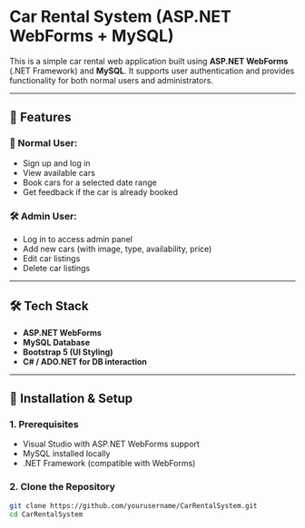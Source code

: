 # Car Rental System (ASP.NET WebForms + MySQL)

This is a simple car rental web application built using **ASP.NET WebForms** (.NET Framework) and **MySQL**. It supports user authentication and provides functionality for both normal users and administrators.

---

## 🚗 Features

### 👤 Normal User:
- Sign up and log in
- View available cars
- Book cars for a selected date range
- Get feedback if the car is already booked

### 🛠️ Admin User:
- Log in to access admin panel
- Add new cars (with image, type, availability, price)
- Edit car listings
- Delete car listings

---

## 🛠️ Tech Stack

- **ASP.NET WebForms**
- **MySQL Database**
- **Bootstrap 5 (UI Styling)**
- **C# / ADO.NET for DB interaction**

---

## 🔧 Installation & Setup

### 1. Prerequisites
- Visual Studio with ASP.NET WebForms support
- MySQL installed locally
- .NET Framework (compatible with WebForms)

### 2. Clone the Repository

```bash
git clone https://github.com/yourusername/CarRentalSystem.git
cd CarRentalSystem

